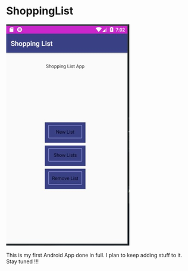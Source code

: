 # ShoppingList

![Front Screen](Front-Image.jpg)

This is my first Android App done in full. I plan to keep adding stuff to it. Stay tuned !!!
